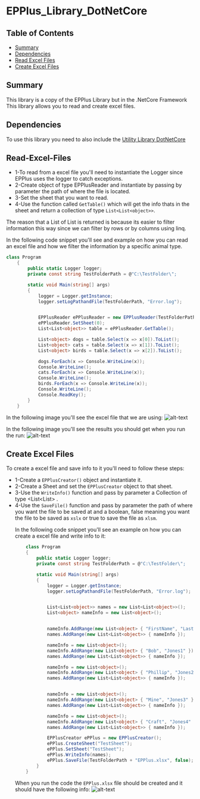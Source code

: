 # EPPlus_Library_DotNetCore

## Table of Contents
* [Summary](#Summary)
* [Dependencies](#Dependencies)
* [Read Excel Files](#Read-Excel-Files)
* [Create Excel Files](#Create-Excel-Files)

## Summary
This library is a copy of the EPPlus Library but in the .NetCore Framework
This library allows you to read and create excel files.

## Dependencies
To use this library you need to also include the [Utility Library DotNetCore](https://github.azc.ext.hp.com/SLAC-Dev/UtilityLibrary_DotNetCore)

## Read-Excel-Files
* 1-To read from a excel file you'll need to instantiate the Logger since EPPlus uses the logger to catch exceptions.
* 2-Create object of type EPPlusReader and instantiate by passing by parameter the path of where the file is located.
* 3-Set the sheet that you want to read.
* 4-Use the function called `GetTable()` which will get the info thats in the sheet and return a collection of type  `List<List<object>>`.

The reason that a List of List is returned is because its easier to filter information this way since we can filter by rows or by columns using linq.

In the following code snippet you'll see and example on how you can read an excel file and how we filter the information by a specific animal type.

```C#
class Program
	{
		public static Logger logger;
		private const string TestFolderPath = @"C:\TestFolder\";

		static void Main(string[] args)
		{
			logger = Logger.getInstance;
			logger.setLogPathandFile(TestFolderPath, "Error.log");


			EPPlusReader ePPlusReader = new EPPlusReader(TestFolderPath + "Animals.xlsx");
			ePPlusReader.SetSheet(0);
			List<List<object>> table = ePPlusReader.GetTable();

			List<object> dogs = table.Select(x => x[0]).ToList();
			List<object> cats = table.Select(x => x[1]).ToList();
			List<object> birds = table.Select(x => x[2]).ToList();

			dogs.ForEach(x => Console.WriteLine(x));
			Console.WriteLine();
			cats.ForEach(x => Console.WriteLine(x));
			Console.WriteLine();
			birds.ForEach(x => Console.WriteLine(x));
			Console.WriteLine();
			Console.ReadKey();
		}
	}
```

In the following image you'll see the excel file that we are using: 
![alt-text](https://github.azc.ext.hp.com/SLAC-Dev/EPPlus_Library_DotNetCore/blob/master/ReadMe%20Resources/Example2.PNG)

In the following image you'll see the results you should get when you run the run:
![alt-text](https://github.azc.ext.hp.com/SLAC-Dev/EPPlus_Library_DotNetCore/blob/master/ReadMe%20Resources/Example3.PNG)

## Create Excel Files

To create a excel file and save info to it you'll need to follow these steps:
* 1-Create a `EPPlusCreator()` object and instantiate it.
* 2-Create a Sheet and set the `EPPlusCreator` object to that sheet.
* 3-Use the `WriteInfo()` function and pass by parameter a Collection of type <List<List<object>> .
* 4-Use the `SaveFile()` function and pass by parameter the path of where you want the file to be saved at and a boolean, false meaning you want the file to be saved as `xslx` or true  to save the file as `xlsm`.
	
In the following code snippet you'll see an example on how you can create a excel file and write info to it:

```C#
	class Program
	{
		public static Logger logger;
		private const string TestFolderPath = @"C:\TestFolder\";

		static void Main(string[] args)
		{
			logger = Logger.getInstance;
			logger.setLogPathandFile(TestFolderPath, "Error.log");


			List<List<object>> names = new List<List<object>>();
			List<object> nameInfo = new List<object>();


			nameInfo.AddRange(new List<object> { "FirstName", "LastName" });
			names.AddRange(new List<List<object>> { nameInfo });

			nameInfo = new List<object>();
			nameInfo.AddRange(new List<object> { "Bob", "Jones1" });
			names.AddRange(new List<List<object>> { nameInfo });

			nameInfo = new List<object>();
			nameInfo.AddRange(new List<object> { "Phillip", "Jones2" });
			names.AddRange(new List<List<object>> { nameInfo });


			nameInfo = new List<object>();
			nameInfo.AddRange(new List<object> { "Mine", "Jones3" });
			names.AddRange(new List<List<object>> { nameInfo });

			nameInfo = new List<object>();
			nameInfo.AddRange(new List<object> { "Craft", "Jones4" });
			names.AddRange(new List<List<object>> { nameInfo });

			EPPlusCreator ePPlus = new EPPlusCreator();
			ePPlus.CreateSheet("TestSheet");
			ePPlus.SetSheet("TestSheet");
			ePPlus.WriteInfo(names);
			ePPlus.SaveFile(TestFolderPath + "EPPlus.xlsx", false);
		}
	}
```

When you run the code the `EPPlus.xlsx` file should be created and it should have the following info:
![alt-text](https://github.azc.ext.hp.com/SLAC-Dev/EPPlus_Library_DotNetCore/blob/master/ReadMe%20Resources/Example1.PNG)
